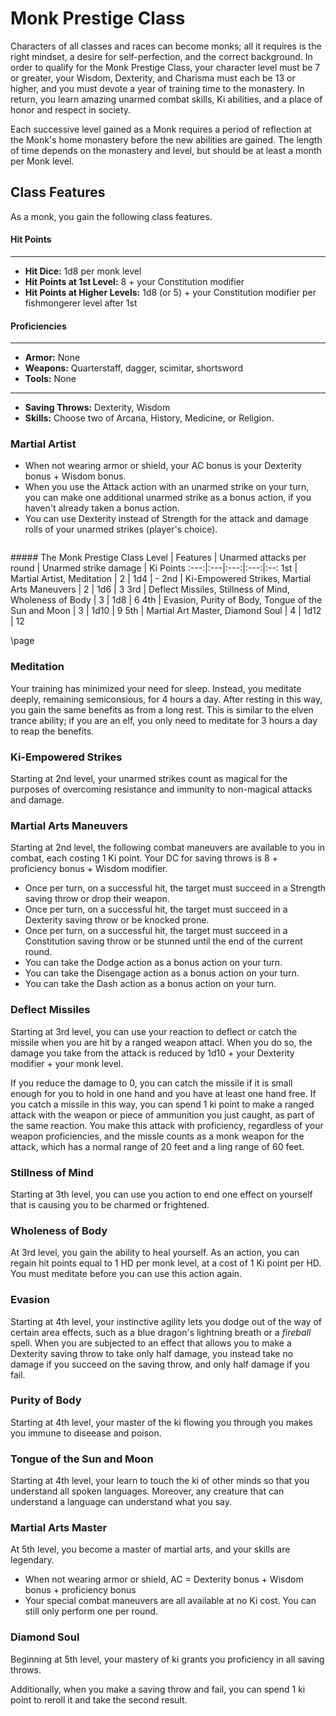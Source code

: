 # Monk Prestige Class

Characters of all classes and races can become monks; all it requires is the right mindset, a desire for self-perfection, and the correct background.  In order to qualify for the Monk Prestige Class, your character level must be 7 or greater, your Wisdom, Dexterity, and Charisma must each be 13 or higher, and you must devote a year of training time to the monastery.  In return, you learn amazing unarmed combat skills, Ki abilities, and a place of honor and respect in society.


Each successive level gained as a Monk requires a period of reflection at the Monk's home monastery before the new abilities are gained.  The length of time depends on the monastery and level, but should be at least a month per Monk level.

## Class Features

As a monk, you gain the following class features.

#### Hit Points
___
- **Hit Dice:** 1d8 per monk level
- **Hit Points at 1st Level:** 8 + your Constitution modifier
- **Hit Points at Higher Levels:** 1d8 (or 5) + your Constitution modifier per fishmongerer level after 1st

#### Proficiencies
___
- **Armor:** None
- **Weapons:** Quarterstaff, dagger, scimitar, shortsword
- **Tools:** None

___
- **Saving Throws:** Dexterity, Wisdom
- **Skills:** Choose two of Arcana, History, Medicine, or Religion.

### Martial Artist

* When not wearing armor or shield, your AC bonus is your Dexterity bonus + Wisdom bonus.
* When you use the Attack action with an unarmed strike on your turn, you can make one additional unarmed strike as a bonus action, if you haven't already taken a bonus action.
* You can use Dexterity instead of Strength for the attack and damage rolls of your unarmed strikes (player's choice).


```
```


<div class='classTable'>
##### The Monk Prestige Class
Level | Features | Unarmed attacks per round | Unarmed strike damage | Ki Points
:---:|:---|:---:|:---:|:--:
1st | Martial Artist, Meditation | 2 | 1d4 | -
2nd | Ki-Empowered Strikes, Martial Arts Maneuvers | 2 | 1d6 | 3
3rd | Deflect Missiles, Stillness of Mind, Wholeness of Body | 3 | 1d8 | 6
4th | Evasion, Purity of Body, Tongue of the Sun and Moon | 3 | 1d10 | 9
5th | Martial Art Master, Diamond Soul | 4 | 1d12 | 12
</div>

\page




### Meditation

Your training has minimized your need for sleep.  Instead, you meditate deeply, remaining semiconsious, for 4 hours a day.  After resting in this way, you gain the same benefits as from a long rest.  This is similar to the elven trance ability; if you are an elf, you only need to meditate for 3 hours a day to reap the benefits.

### Ki-Empowered Strikes

Starting at 2nd level, your unarmed strikes count as magical for the purposes of overcoming resistance and immunity to non-magical attacks and damage.

### Martial Arts Maneuvers

Starting at 2nd level, the following combat maneuvers are available to you in combat, each costing 1 Ki point.  Your DC for saving throws is 8 + proficiency bonus + Wisdom modifier.
* Once per turn, on a successful hit, the target must succeed in a Strength saving throw or drop their weapon.
* Once per turn, on a successful hit, the target must succeed in a Dexterity saving throw or be knocked prone.
* Once per turn, on a successful hit, the target must succeed in a Constitution saving throw or be stunned until the end of the current round.
* You can take the Dodge action as a bonus action on your turn.
* You can take the Disengage action as a bonus action on your turn.
* You can take the Dash action as a bonus action on your turn.

### Deflect Missiles

Starting at 3rd level, you can use your reaction to deflect or catch the missile when you are hit by a ranged weapon attacl.  When you do so, the damage you take from the attack is reduced by 1d10 + your Dexterity modifier + your monk level.

If you reduce the damage to 0, you can catch the missile if it is small enough for you to hold in one hand and you have at least one hand free.  If you catch a missile in this way, you can spend 1 ki point to make a ranged attack with the weapon or piece of ammunition you just caught, as part of the same reaction.  You make this attack with proficiency, regardless of your weapon proficiencies, and the missle counts as a monk weapon for the attack, which has a normal range of 20 feet and a ling range of 60 feet.

### Stillness of Mind

Starting at 3th level, you can use you action to end one effect on yourself that is causing you to be charmed or frightened.

### Wholeness of Body

At 3rd level, you gain the ability to heal yourself.  As an action, you can regain hit points equal to 1 HD per monk level, at a cost of 1 Ki point per HD.  You must meditate before you can use this action again.

### Evasion

Starting at 4th level, your instinctive agility lets you dodge out of the way of certain area effects, such as a blue dragon's lightning breath or a *fireball* spell.  When you are subjected to an effect that allows you to make a Dexterity saving throw to take only half damage, you instead take no damage if you succeed on the saving throw, and only half damage if you fail.

### Purity of Body

Starting at 4th level, your master of the ki flowing you through you makes you immune to diseease and poison.

### Tongue of the Sun and Moon

Starting at 4th level, your learn to touch the ki of other minds so that you understand all spoken languages.  Moreover, any creature that can understand a language can understand what you say.


### Martial Arts Master

At 5th level, you become a master of martial arts, and your skills are legendary.

* When not wearing armor or shield, AC = Dexterity bonus + Wisdom bonus + proficiency bonus
* Your special combat maneuvers are all available at no Ki cost.  You can still only perform one per round.

### Diamond Soul

Beginning at 5th level, your mastery of ki grants you proficiency in all saving throws.

Additionally, when you make a saving throw and fail, you can spend 1 ki point to reroll it and take the second result.
